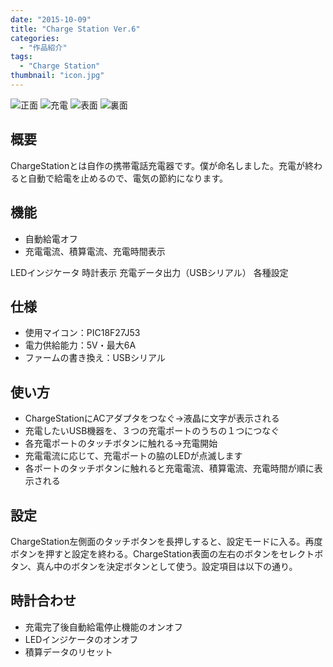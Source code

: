 ```yaml
---
date: "2015-10-09"
title: "Charge Station Ver.6"
categories:
  - "作品紹介"
tags:
  - "Charge Station"
thumbnail: "icon.jpg"
---
```


<!--more-->

![正面](top.jpg)
![充電](charge.jpg)
![表面](board_top.jpg)
![裏面](board_bottom.jpg)

## 概要

ChargeStationとは自作の携帯電話充電器です。僕が命名しました。充電が終わると自動で給電を止めるので、電気の節約になります。

## 機能

- 自動給電オフ
- 充電電流、積算電流、充電時間表示

LEDインジケータ
時計表示
充電データ出力（USBシリアル）
各種設定

## 仕様

- 使用マイコン：PIC18F27J53
- 電力供給能力：5V・最大6A
- ファームの書き換え：USBシリアル

## 使い方

- ChargeStationにACアダプタをつなぐ→液晶に文字が表示される
- 充電したいUSB機器を、３つの充電ポートのうちの１つにつなぐ
- 各充電ポートのタッチボタンに触れる→充電開始
- 充電電流に応じて、充電ポートの脇のLEDが点滅します
- 各ポートのタッチボタンに触れると充電電流、積算電流、充電時間が順に表示される

## 設定

ChargeStation左側面のタッチボタンを長押しすると、設定モードに入る。再度ボタンを押すと設定を終わる。ChargeStation表面の左右のボタンをセレクトボタン、真ん中のボタンを決定ボタンとして使う。設定項目は以下の通り。

## 時計合わせ

- 充電完了後自動給電停止機能のオンオフ
- LEDインジケータのオンオフ
- 積算データのリセット
